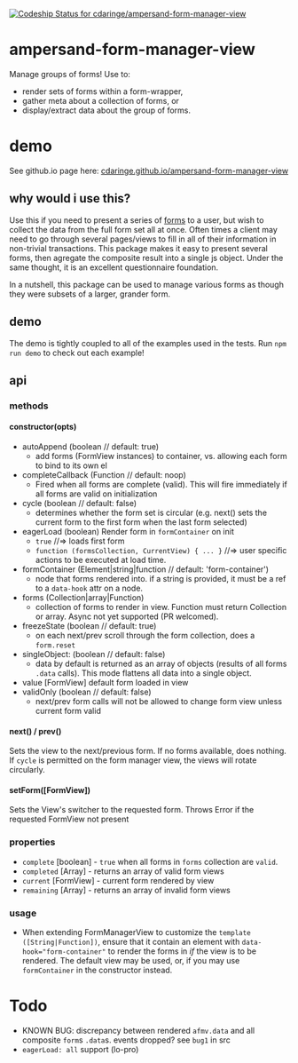 [ ![Codeship Status for cdaringe/ampersand-form-manager-view](https://codeship.com/projects/dd792fa0-0511-0133-1aec-265ba245c2c5/status?branch=master)](https://codeship.com/projects/89424)

# ampersand-form-manager-view
Manage groups of forms!  Use to:
- render sets of forms within a form-wrapper,
- gather meta about a collection of forms, or
- display/extract data about the group of forms.

# demo
See github.io page here: [cdaringe.github.io/ampersand-form-manager-view](http://cdaringe.github.io/ampersand-form-manager-view/)

## why would i use this?
Use this if you need to present a series of [forms](AmpersandJS/ampersand-form-view) to a user, but wish to collect the data from the full form set all at once.  Often times a client may need to go through several pages/views to fill in all of their information in non-trivial transactions.  This package makes it easy to present several forms, then agregate the composite result into a single js object.  Under the same thought, it is an excellent questionnaire foundation.

In a nutshell, this package can be used to manage various forms as though they were subsets of a larger, grander form.

## demo
The demo is tightly coupled to all of the examples used in the tests.  Run `npm run demo` to check out each example!

## api

### methods

#### constructor(opts)
- autoAppend (boolean // default: true)
    - add forms (FormView instances) to container, vs. allowing each form to bind to its own el
- completeCallback (Function // default: noop)
    - Fired when all forms are complete (valid).  This will fire immediately if all forms are valid on initialization
- cycle (boolean // default: false)
    - determines whether the form set is circular (e.g. next() sets the current form to the first form when the last form selected)
- eagerLoad (boolean) Render form in `formContainer` on init
    - `true` //=> loads first form
    - `function (formsCollection, CurrentView) { ... }` //=> user specific actions to be executed at load time.
- formContainer (Element|string|function // default: 'form-container')
    - node that forms rendered into. if a string is provided, it must be a ref to a `data-hook` attr on a node.
- forms (Collection|array|Function)
    - collection of forms to render in view.  Function must return Collection or array.  Async not yet supported (PR welcomed).
- freezeState (boolean // default: true)
    - on each next/prev scroll through the form collection, does a `form.reset`
- singleObject: (boolean // default: false)
    - data by default is returned as an array of objects (results of all forms `.data` calls).  This mode flattens all data into a single object.
- value [FormView]
    default form loaded in view
- validOnly (boolean // default: false)
    - next/prev form calls will not be allowed to change form view unless current form valid

#### next() / prev()
Sets the view to the next/previous form.  If no forms available, does nothing. If `cycle` is permitted on the form manager view, the views will rotate circularly.

#### setForm([FormView])
Sets the View's switcher to the requested form.  Throws Error if the requested FormView not present


### properties

- `complete` [boolean] - `true` when all forms in `forms` collection are `valid`.
- `completed` [Array] - returns an array of valid form views
- `current` [FormView] - current form rendered by view
- `remaining` [Array] - returns an array of invalid form views

### usage
- When extending FormManagerView to customize the `template ([String|Function])`, ensure that it contain an element with `data-hook="form-container"` to render the forms in *if* the view is to be rendered.  The default view may be used, or, if you may use `formContainer` in the constructor instead.


# Todo
* KNOWN BUG: discrepancy between rendered `afmv.data` and all composite `form`s `.data`s. events dropped?  see `bug1` in src
* `eagerLoad: all` support (lo-pro)
